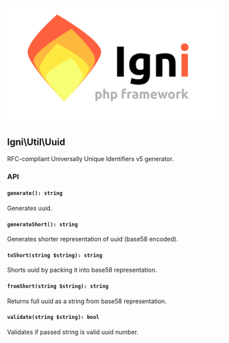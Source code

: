 # ![Igni logo](https://github.com/igniphp/common/blob/master/logo/full.svg)

## Igni\Util\Uuid

RFC-compliant Universally Unique Identifiers v5 generator.

### API

#### `generate(): string`
Generates uuid.

#### `generateShort(): string`
Generates shorter representation of uuid (base58 encoded).

#### `toShort(string $string): string`
Shorts uuid by packing it into base58 representation.

#### `fromShort(string $string): string`
Returns full uuid as a string from base58 representation.

#### `validate(string $string): bool`
Validates if passed string is valid uuid number.
